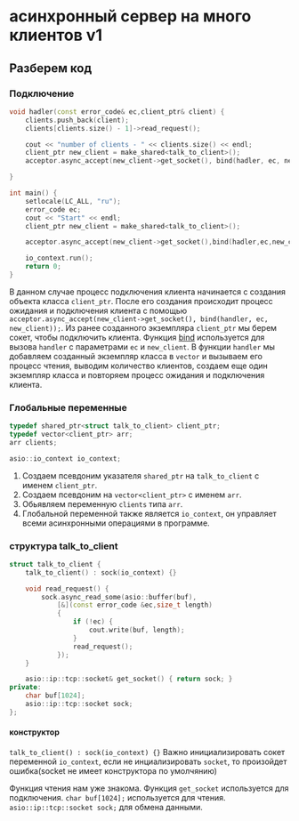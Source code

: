 # асинхронный сервер на много клиентов v1
## Разберем код

### Подключение
``` cpp
void hadler(const error_code& ec,client_ptr& client) {
    clients.push_back(client);
    clients[clients.size() - 1]->read_request();

    cout << "number of clients - " << clients.size() << endl;
    client_ptr new_client = make_shared<talk_to_client>();
    acceptor.async_accept(new_client->get_socket(), bind(hadler, ec, new_client));

}

int main() {
    setlocale(LC_ALL, "ru");
    error_code ec;
    cout << "Start" << endl;
    client_ptr new_client = make_shared<talk_to_client>();

    acceptor.async_accept(new_client->get_socket(),bind(hadler,ec,new_client) );

    io_context.run();
	return 0;
}
```
В данном случае процесс подключения клиента начинается с создания объекта класса `client_ptr`. После его создания происходит процесс ожидания и подключения клиента с помощью `acceptor.async_accept(new_client->get_socket(), bind(handler, ec, new_client));`. Из ранее созданного экземпляра `client_ptr` мы берем сокет, чтобы подключить клиента. Функция [bind](https://ru.cppreference.com/w/cpp/utility/functional/bind) используется для вызова `handler` с параметрами `ec` и `new_client`.
В функции `handler` мы добавляем созданный экземпляр класса в `vector` и вызываем его процесс чтения, выводим количество клиентов, создаем еще один экземпляр класса и повторяем процесс ожидания и подключения клиента.
### Глобальные переменные
``` cpp
typedef shared_ptr<struct talk_to_client> client_ptr;
typedef vector<client_ptr> arr;
arr clients;

asio::io_context io_context;
```
1. Создаем псевдоним указателя `shared_ptr` на `talk_to_client` с именем `client_ptr`.
2. Создаем псевдоним на `vector<client_ptr>` с именем `arr`.
3. Обьявляем переменную `clients` типа `arr`.
4. Глобальной переменной также является `io_context`, он управляет всеми асинхронными операциями в программе.

### структура talk_to_client
```cpp
struct talk_to_client {
    talk_to_client() : sock(io_context) {}

    void read_request() {
        sock.async_read_some(asio::buffer(buf),
            [&](const error_code &ec,size_t length) 
            {
                if (!ec) {
                    cout.write(buf, length);
                }
                read_request();
            });
    }

    asio::ip::tcp::socket& get_socket() { return sock; }
private:
    char buf[1024];
    asio::ip::tcp::socket sock;
};
```
#### конструктор
`talk_to_client() : sock(io_context) {}`
Важно инициализировать сокет переменной `io_context`, если не инциализировать `socket`, то произойдет ошибка(socket не имеет конструктора по умолчянию)

Функция чтения нам уже знакома.
Функция `get_socket` используется для подключения.
`char buf[1024];` используется для чтения.
`asio::ip::tcp::socket sock;` для обмена данными.


